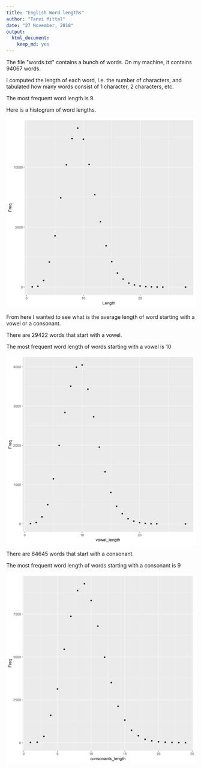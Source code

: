 ```yaml
---
title: "English Word lengths"
author: "Tanvi Mittal"
date: "27 November, 2018"
output:
  html_document:
    keep_md: yes
---
```




The file "words.txt" contains a bunch of words. On my machine, it contains 94067 words.

I computed the length of each word, i.e. the number of characters, and tabulated how many words consist of 1 character, 2 characters, etc.

The most frequent word length is 9.

Here is a histogram of word lengths.

![*Fig. 1* A histogram of English word lengths](histogram.png)

From here I wanted to see what is the average length of word starting with a vowel or a consonant.

There are 29422 words that start with a vowel.

The most frequent word length of words starting with a vowel is 10

![*Fig. 2* A histogram of lengths of English word starting with a vowel](vowel.png)

There are 64645 words that start with a consonant.

The most frequent word length of words starting with a consonant is 9

![*Fig. 2* A histogram of lengths of English word starting with a consonant](consonants.png)
